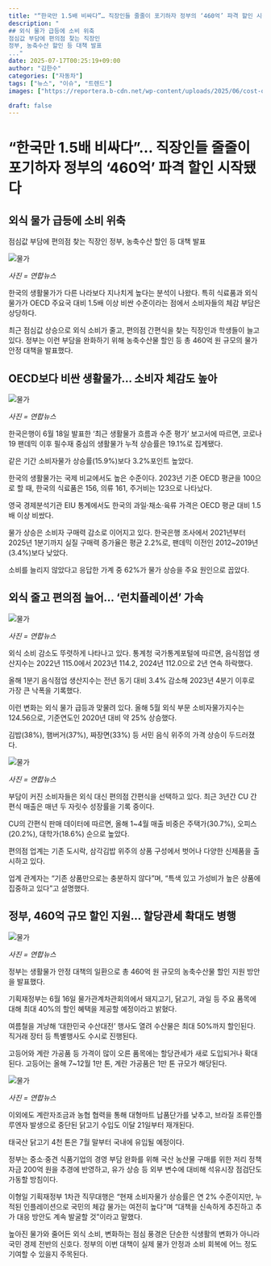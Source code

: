 ```yaml
---
title: "“한국만 1.5배 비싸다”… 직장인들 줄줄이 포기하자 정부의 ‘460억’ 파격 할인 시작됐다"
description: "
## 외식 물가 급등에 소비 위축
점심값 부담에 편의점 찾는 직장인
정부, 농축수산 할인 등 대책 발표
..."
date: 2025-07-17T00:25:19+09:00
author: "김한수"
categories: ["자동차"]
tags: ["뉴스", "이슈", "트렌드"]
images: ["https://reportera.b-cdn.net/wp-content/uploads/2025/06/cost-of-living-is-1.5-times-higher-than-the-OECD-average-1024x576.jpg"]

draft: false
---
```


# “한국만 1.5배 비싸다”… 직장인들 줄줄이 포기하자 정부의 ‘460억’ 파격 할인 시작됐다


## 외식 물가 급등에 소비 위축
점심값 부담에 편의점 찾는 직장인
정부, 농축수산 할인 등 대책 발표


![물가](https://reportera.b-cdn.net/wp-content/uploads/2025/06/cost-of-living-is-1.5-times-higher-than-the-OECD-average-1024x576.jpg)

*사진 = 연합뉴스*

한국의 생활물가가 다른 나라보다 지나치게 높다는 분석이 나왔다. 특히 식료품과 외식 물가가 OECD 주요국 대비 1.5배 이상 비싼 수준이라는 점에서 소비자들의 체감 부담은 상당하다.

최근 점심값 상승으로 외식 소비가 줄고, 편의점 간편식을 찾는 직장인과 학생들이 늘고 있다. 정부는 이런 부담을 완화하기 위해 농축수산물 할인 등 총 460억 원 규모의 물가 안정 대책을 발표했다.


## OECD보다 비싼 생활물가… 소비자 체감도 높아


![물가](https://reportera.b-cdn.net/wp-content/uploads/2025/06/마트-1-1024x762.jpg)

*사진 = 연합뉴스*

한국은행이 6월 18일 발표한 ‘최근 생활물가 흐름과 수준 평가’ 보고서에 따르면, 코로나19 팬데믹 이후 필수재 중심의 생활물가 누적 상승률은 19.1%로 집계됐다.

같은 기간 소비자물가 상승률(15.9%)보다 3.2%포인트 높았다.

한국의 생활물가는 국제 비교에서도 높은 수준이다. 2023년 기준 OECD 평균을 100으로 할 때, 한국의 식료품은 156, 의류 161, 주거비는 123으로 나타났다.

영국 경제분석기관 EIU 통계에서도 한국의 과일·채소·육류 가격은 OECD 평균 대비 1.5배 이상 비쌌다.

물가 상승은 소비자 구매력 감소로 이어지고 있다. 한국은행 조사에서 2021년부터 2025년 1분기까지 실질 구매력 증가율은 평균 2.2%로, 팬데믹 이전인 2012~2019년(3.4%)보다 낮았다.

소비를 늘리지 않았다고 응답한 가계 중 62%가 물가 상승을 주요 원인으로 꼽았다.


## 외식 줄고 편의점 늘어… ‘런치플레이션’ 가속


![물가](https://reportera.b-cdn.net/wp-content/uploads/2025/06/식당-1-1024x709.jpg)

*사진 = 연합뉴스*

외식 소비 감소도 뚜렷하게 나타나고 있다. 통계청 국가통계포털에 따르면, 음식점업 생산지수는 2022년 115.0에서 2023년 114.2, 2024년 112.0으로 2년 연속 하락했다.

올해 1분기 음식점업 생산지수는 전년 동기 대비 3.4% 감소해 2023년 4분기 이후로 가장 큰 낙폭을 기록했다.

이런 변화는 외식 물가 급등과 맞물려 있다. 올해 5월 외식 부문 소비자물가지수는 124.56으로, 기준연도인 2020년 대비 약 25% 상승했다.

김밥(38%), 햄버거(37%), 짜장면(33%) 등 서민 음식 위주의 가격 상승이 두드러졌다.

![물가](https://reportera.b-cdn.net/wp-content/uploads/2025/06/편의점-2-1-1024x679.jpg)

*사진 = 연합뉴스*

부담이 커진 소비자들은 외식 대신 편의점 간편식을 선택하고 있다. 최근 3년간 CU 간편식 매출은 매년 두 자릿수 성장률을 기록 중이다.

CU의 간편식 판매 데이터에 따르면, 올해 1~4월 매출 비중은 주택가(30.7%), 오피스(20.2%), 대학가(18.6%) 순으로 높았다.

편의점 업계는 기존 도시락, 삼각김밥 위주의 상품 구성에서 벗어나 다양한 신제품을 출시하고 있다.

업계 관계자는 “기존 상품만으로는 충분하지 않다”며, “특색 있고 가성비가 높은 상품에 집중하고 있다”고 설명했다.


## 정부, 460억 규모 할인 지원… 할당관세 확대도 병행


![물가](https://reportera.b-cdn.net/wp-content/uploads/2025/06/마트-2-1024x723.jpg)

*사진 = 연합뉴스*

정부는 생활물가 안정 대책의 일환으로 총 460억 원 규모의 농축수산물 할인 지원 방안을 발표했다.

기획재정부는 6월 16일 물가관계차관회의에서 돼지고기, 닭고기, 과일 등 주요 품목에 대해 최대 40%의 할인 혜택을 제공할 예정이라고 밝혔다.

여름철을 겨냥해 ‘대한민국 수산대전’ 행사도 열려 수산물은 최대 50%까지 할인된다. 직거래 장터 등 특별행사도 수시로 진행된다.

고등어와 계란 가공품 등 가격이 많이 오른 품목에는 할당관세가 새로 도입되거나 확대된다. 고등어는 올해 7~12월 1만 톤, 계란 가공품은 1만 톤 규모가 해당된다.

![물가](https://reportera.b-cdn.net/wp-content/uploads/2025/06/마트-4-1024x683.jpg)

*사진 = 연합뉴스*

이외에도 계란자조금과 농협 협력을 통해 대형마트 납품단가를 낮추고, 브라질 조류인플루엔자 발생으로 중단된 닭고기 수입도 이달 21일부터 재개된다.

태국산 닭고기 4천 톤은 7월 말부터 국내에 유입될 예정이다.

정부는 중소·중견 식품기업의 경영 부담 완화를 위해 국산 농산물 구매를 위한 저리 정책자금 200억 원을 추경에 반영하고, 유가 상승 등 외부 변수에 대비해 석유시장 점검단도 가동할 방침이다.

이형일 기획재정부 1차관 직무대행은 “현재 소비자물가 상승률은 연 2% 수준이지만, 누적된 인플레이션으로 국민의 체감 물가는 여전히 높다”며 “대책을 신속하게 추진하고 추가 대응 방안도 계속 발굴할 것”이라고 말했다.

높아진 물가와 줄어든 외식 소비, 변화하는 점심 풍경은 단순한 식생활의 변화가 아니라 국민 경제 전반의 신호다. 정부의 이번 대책이 실제 물가 안정과 소비 회복에 어느 정도 기여할 수 있을지 주목된다.
